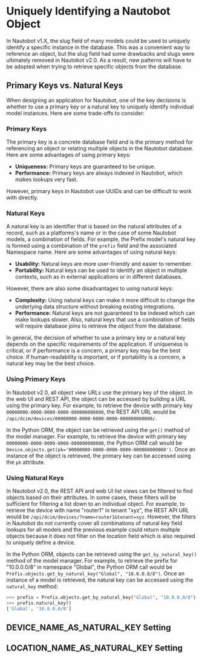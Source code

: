 # Uniquely Identifying a Nautobot Object

In Nautobot v1.X, the slug field of many models could be used to uniquely identify a specific instance in the database. This was a convenient way to reference an object, but the slug field had some drawbacks and slugs were ultimately removed in Nautobot v2.0. As a result, new patterns will have to be adopted when trying to retrieve specific objects from the database. 

## Primary Keys vs. Natural Keys

When designing an application for Nautobot, one of the key decisions is whether to use a primary key or a natural key to uniquely identify individual model instances. Here are some trade-offs to consider:

### Primary Keys

The primary key is a concrete database field and is the primary method for referencing an object or relating multiple objects in the Nautobot database. Here are some advantages of using primary keys:

- **Uniqueness:** Primary keys are guaranteed to be unique.
- **Performance:** Primary keys are always indexed in Nautobot, which makes lookups very fast.

However, primary keys in Nautobot use UUIDs and can be difficult to work with directly.

### Natural Keys

A natural key is an identifier that is based on the natural attributes of a record, such as a platforms's name or in the case of some Nautobot models, a combination of fields. For example, the Prefix model's natural key is formed using a combination of the `prefix` field and the associated Namespace name. Here are some advantages of using natural keys:

- **Usability:** Natural keys are more user-friendly and easier to remember.
- **Portability:** Natural keys can be used to identify an object in multiple contexts, such as in external applications or in different databases.

However, there are also some disadvantages to using natural keys:

- **Complexity:** Using natural keys can make it more difficult to change the underlying data structure without breaking existing integrations.
- **Performance:** Natural keys are not guaranteed to be indexed which can make lookups slower. Also, natural keys that use a combination of fields will require database joins to retrieve the object from the database.

In general, the decision of whether to use a primary key or a natural key depends on the specific requirements of the application. If uniqueness is critical, or if performance is a concern, a primary key may be the best choice. If human-readability is important, or if portability is a concern, a natural key may be the best choice.

### Using Primary Keys

In Nautobot v2.0, all object view URLs use the primary key of the object. In the web UI and REST API, the object can be accessed by building a URL using the primary key. For example, to retrieve the device with primary key `00000000-0000-0000-0000-000000000000`, the REST API URL would be `/api/dcim/devices/00000000-0000-0000-0000-000000000000/`.

In the Python ORM, the object can be retrieved using the `get()` method of the model manager. For example, to retrieve the device with primary key `00000000-0000-0000-0000-000000000000`, the Python ORM call would be `Device.objects.get(pk='00000000-0000-0000-0000-000000000000')`. Once an instance of the object is retrieved, the primary key can be accessed using the `pk` attribute.

### Using Natural Keys

In Nautobot v2.0, the REST API and web UI list views can be filtered to find objects based on their attributes. In some cases, these filters will be sufficient for filtering a list down to an individual object. For example, to retrieve the device with name "router1" in tenant "xyz", the REST API URL would be `/api/dcim/devices/?name=router1&tenant=xyz`. However, the filters in Nautobot do not currently cover all combinations of natural key field lookups for all models and the previous example could return multiple objects because it does not filter on the location field which is also required to uniquely define a device.

In the Python ORM, objects can be retrieved using the `get_by_natural_key()` method of the model manager. For example, to retrieve the prefix for "10.0.0.0/8" in namespace "Global", the Python ORM call would be `Prefix.objects.get_by_natural_key("Global", "10.0.0.0/8")`. Once an instance of a model is retrieved, the natural key can be accessed using the `natural_key` method:

```py
>>> prefix = Prefix.objects.get_by_natural_key("Global", "10.0.0.0/8")
>>> prefix.natural_key()
['Global', '10.0.0.0/8']
```

## DEVICE_NAME_AS_NATURAL_KEY Setting

## LOCATION_NAME_AS_NATURAL_KEY Setting
